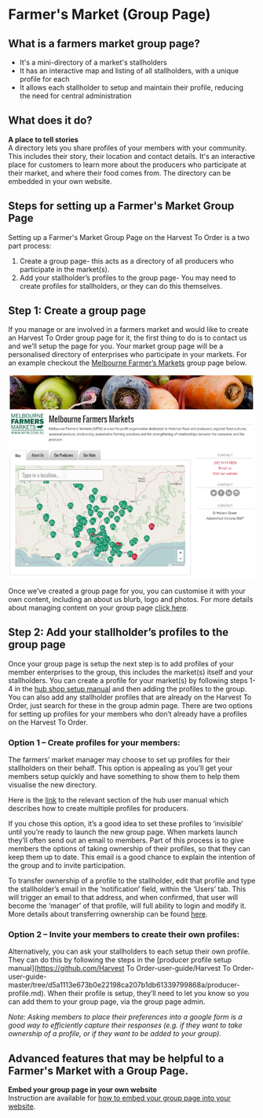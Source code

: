# Farmer's Market \(Group Page\)

## What is a farmers market group page?

* It's a mini-directory of a market's stallholders
* It has an interactive map and listing of all stallholders, with a unique profile for each
* It allows each stallholder to setup and maintain their profile, reducing the need for central administration

## What does it do?

 **A place to tell stories**    
A directory lets you share profiles of your members with your community. This includes their story, their location and contact details. It's an interactive place for customers to learn more about the producers who participate at their market, and where their food comes from. The directory can be embedded in your own website.

## Steps for setting up a Farmer's Market Group Page

Setting up a Farmer's Market Group Page on the Harvest To Order is a two part process:  
1. Create a group page- this acts as a directory of all producers who participate in the market\(s\).  
2. Add your stallholder’s profiles to the group page- You may need to create profiles for stallholders, or they can do this themselves.

## Step 1:  Create a group page

If you manage or are involved in a farmers market and would like to create an Harvest To Order group page for it, the first thing to do is to contact us and we’ll setup the page for you. Your market group page will be a personalised directory of enterprises who participate in your markets. For an example checkout the [Melbourne Farmer’s Markets](https://harvesttoorder.com/groups/melbourne-farmers-markets#/map) group page below.

![](../.gitbook/assets/mfm-directory.png)

Once we’ve created a group page for you, you can customise it with your own content, including an about us blurb, logo and photos. For more details about managing content on your group page [click here](../advanced-features/groups/group-page.md).

## Step 2: Add your stallholder’s profiles to the group page

Once your group page is setup the next step is to add profiles of your member enterprises to the group, this includes the market\(s\) itself and your stallholders. You can create a profile for your market\(s\) by following steps 1-4 in the [hub shop setup manual](hub-shop.md) and then adding the profiles to the group. You can also add any stallholder profiles that are already on the Harvest To Order, just search for these in the group admin page. There are two options for setting up profiles for your members who don’t already have a profiles on the Harvest To Order.

### Option 1 – Create profiles for your members:

The farmers’ market manager may choose to set up profiles for their stallholders on their behalf. This option is appealing as you’ll get your members setup quickly and have something to show them to help them visualise the new directory.

Here is the [link](../basic-features/create-or-connect-with-your-supplying-producers.md) to the relevant section of the hub user manual which describes how to create multiple profiles for producers.

If you chose this option, it’s a good idea to set these profiles to ‘invisible’ until you’re ready to launch the new group page. When markets launch they’ll often send out an email to members. Part of this process is to give members the options of taking ownership of their profiles, so that they can keep them up to date. This email is a good chance to explain the intention of the group and to invite participation.

To transfer ownership of a profile to the stallholder, edit that profile and type the stallholder’s email in the ‘notification’ field, within the ‘Users’ tab. This will trigger an email to that address, and when confirmed, that user will become the ‘manager’ of that profile, will full ability to login and modify it. More details about transferring ownership can be found [here](../advanced-features/your-profile/transfer-ownership.md).

### Option 2 – Invite your members to create their own profiles:

Alternatively, you can ask your stallholders to each setup their own profile. They can do this by following the steps in the [producer profile setup manual](https://github.com/Harvest To Order-user-guide/Harvest To Order-user-guide-master/tree/d5a1113e673b0e22198ca207b1db61339799868a/producer-profile.md). When their profile is setup, they’ll need to let you know so you can add them to your group page, via the group page admin.

_Note: Asking members to place their preferences into a google form is a good way to efficiently capture their responses \(e.g. if they want to take ownership of a profile, or if they want to be added to your group\)._

## Advanced features that may be helpful to a Farmer's Market with a Group Page.

**Embed your group page in your own website**  
Instruction are available for [how to embed your group page into your website](../advanced-features/groups/embed-a-group-page.md).

